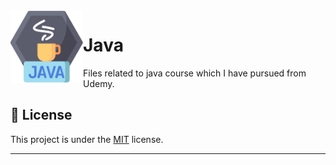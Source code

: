 <img align="left" width="116" height="116" src="images/java1.png" />


# Java
Files related to java course which I have pursued from Udemy.


## 📝 License

This project is under the [MIT](./LICENSE) license.

---
